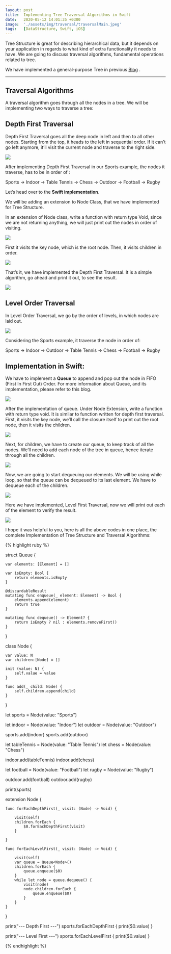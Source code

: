 ```yaml
---
layout: post
title:  Implementing Tree Traversal Algorithms in Swift
date:   2020-05-12 14:01:35 +0300
image:  './assets/img/traversal/traversalMain.jpeg'
tags:   [DataStructure, Swift, iOS]
---
```

Tree Structure is great for describing hierarchical data, but it depends on your application in regards to what kind of extra functionality it needs to have. We are going to discuss traversal algorithms, fundamental operations related to tree.

We have implemented a general-purpose Tree in previous [Blog][Blog] .

---

## Traversal Algorithms

A traversal algorithm goes through all the nodes in a tree. We will be implementing two ways to traverse a tree:

## Depth First Traversal

Depth First Traversal goes all the deep node in left and then to all other nodes. Starting from the top, it heads to the left in sequential order. If it can’t go left anymore, it’ll visit the current node and traverse to the right side.

![](/assets/img/traversal/trav1.png)

After implementing Depth First Traversal in our Sports example, the nodes it traverse, has to be in order of :

Sports -> Indoor -> Table Tennis -> Chess -> Outdoor -> Football -> Rugby

Let’s head over to the **Swift implementation**.

We will be adding an extension to Node Class, that we have implemented for Tree Structure.

In an extension of Node class, write a function with return type Void, since we are not returning anything, we will just print out the nodes in order of visiting.

![](/assets/img/traversal/trav2.png)

First it visits the key node, which is the root node. Then, it visits children in order.

![](/assets/img/traversal/trav3.png)

That’s it, we have implemented the Depth First Traversal. It is a simple algorithm, go ahead and print it out, to see the result.

![](/assets/img/traversal/trav4.png)

## Level Order Traversal

In Level Order Traversal, we go by the order of levels, in which nodes are laid out.

![](/assets/img/traversal/trav5.png)

Considering the Sports example, it traverse the node in order of:

Sports -> Indoor -> Outdoor -> Table Tennis -> Chess -> Football -> Rugby

## Implementation in Swift:

We have to implement a **Queue** to append and pop out the node in FIFO (First In First Out) Order. For more information about Queue, and its implementation, please refer to this blog.

![](/assets/img/traversal/trav6.png)

After the implementation of queue. Under Node Extension, write a function with return type void. It is similar to function written for depth first traversal. First, it visits the key node, we’ll call the closure itself to print out the root node, then it visits the children.

![](/assets/img/traversal/trav7.png)

Next, for children, we have to create our queue, to keep track of all the nodes. We’ll need to add each node of the tree in queue, hence iterate through all the children.

![](/assets/img/traversal/trav8.png)

Now, we are going to start dequeuing our elements. We will be using while loop, so that the queue can be dequeued to its last element. We have to dequeue each of the children.

![](/assets/img/traversal/trav9.png)

Here we have implemented, Level First Traversal, now we will print out each of the element to verify the result.

![](/assets/img/traversal/trav10.png)

I hope it was helpful to you, here is all the above codes in one place, the complete Implementation of Tree Structure and Traversal Algorithms:

{% highlight ruby %}

struct Queue<Element> {
    
    var elements: [Element] = []
    
    var isEmpty: Bool {
        return elements.isEmpty
    }
    
    @discardableResult
    mutating func enqueue(_ element: Element) -> Bool {
        elements.append(element)
        return true
    }
    
    mutating func dequeue() -> Element? {
        return isEmpty ? nil : elements.removeFirst()
    }
    
}

class Node<N> {
    
    var value: N
    var children:[Node] = []
    
    init (value: N) {
        self.value = value
    }
    
    func add(_ child: Node) {
        self.children.append(child)
    }
    
}

let sports = Node(value: "Sports")

let indoor = Node(value: "Indoor")
let outdoor = Node(value: "Outdoor")

sports.add(indoor)
sports.add(outdoor)

let tableTennis = Node(value: "Table Tennis")
let chess = Node(value: "Chess")

indoor.add(tableTennis)
indoor.add(chess)

let football = Node(value: "Football")
let rugby = Node(value: "Rugby")

outdoor.add(football)
outdoor.add(rugby)

print(sports)

extension Node {
    
    func forEachDepthFirst(_ visit: (Node) -> Void) {
        
        visit(self)
        children.forEach {
            $0.forEachDepthFirst(visit)
        }
        
    }
    
    func forEachLevelFirst(_ visit: (Node) -> Void) {
        
        visit(self)
        var queue = Queue<Node>()
        children.forEach {
            queue.enqueue($0)
        }
        while let node = queue.dequeue() {
            visit(node)
            node.children.forEach {
                queue.enqueue($0)
            }
        }
    }
  
}

print("--- Depth First ---")
sports.forEachDepthFirst {
    print($0.value)
}

print("--- Level First ---")
sports.forEachLevelFirst {
    print($0.value)
}

{% endhighlight %}

[Blog]: https://hempoudyal.github.io/2020/05/09/implementing-tree-swift/